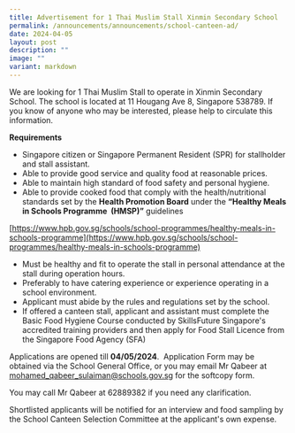 ```yaml
---
title: Advertisement for 1 Thai Muslim Stall Xinmin Secondary School
permalink: /announcements/announcements/school-canteen-ad/
date: 2024-04-05
layout: post
description: ""
image: ""
variant: markdown
---
```

We are looking for 1 Thai Muslim Stall to operate in Xinmin Secondary School.  The school is located at 11 Hougang Ave 8, Singapore 538789.  If you know of anyone who may be interested, please help to circulate this information.

**Requirements**

*   Singapore citizen or Singapore Permanent Resident (SPR) for stallholder and stall assistant.
*   Able to provide good service and quality food at reasonable prices.
*   Able to maintain high standard of food safety and personal hygiene.
*   Able to provide cooked food that comply with the health/nutritional standards set by the **Health Promotion Board** under the **“Healthy Meals in Schools Programme  (HMSP)”** guidelines

[https://www.hpb.gov.sg/schools/school-programmes/healthy-meals-in-schools-programme](https://www.hpb.gov.sg/schools/school-programmes/healthy-meals-in-schools-programme)

*   Must be healthy and fit to operate the stall in personal attendance at the stall during operation hours.
*   Preferably to have catering experience or experience operating in a school environment.
*   Applicant must abide by the rules and regulations set by the school.
*   If offered a canteen stall, applicant and assistant must complete the Basic Food Hygiene Course conducted by SkillsFuture Singapore's accredited training providers and then apply for Food Stall Licence from the Singapore Food Agency (SFA)

Applications are opened till **04/05/2024**.  Application Form may be obtained via the School General Office, or you may email Mr Qabeer at [mohamed\_qabeer\_sulaiman@schools.gov.sg](mailto:mohamed_qabeer_sulaiman@schools.gov.sg) for the softcopy form.

You may call Mr Qabeer at 62889382 if you need any clarification.

Shortlisted applicants will be notified for an interview and food sampling by the School Canteen Selection Committee at the applicant's own expense.